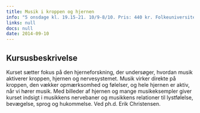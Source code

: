 ```yaml
---
title: Musik i kroppen og hjernen
info: "5 onsdage kl. 19.15-21. 10/9-8/10. Pris: 440 kr. Folkeuniversitetet i København [www.fukbh.dk](http://www.fukbh.dk/)"
links: null
docs: null
date: 2014-09-10
---
```


## Kursusbeskrivelse

Kurset sætter fokus på den hjerneforskning, der undersøger, hvordan musik aktiverer kroppen, hjernen og nervesystemet. Musik virker direkte på kroppen, den vækker opmærksomhed og følelser, og hele hjernen er aktiv, når vi hører musik. Med billeder af hjernen og mange musikeksempler giver kurset indsigt i musikkens nervebaner og musikkens relationer til lystfølelse, bevægelse, sprog og hukommelse. Ved ph.d. Erik Christensen.